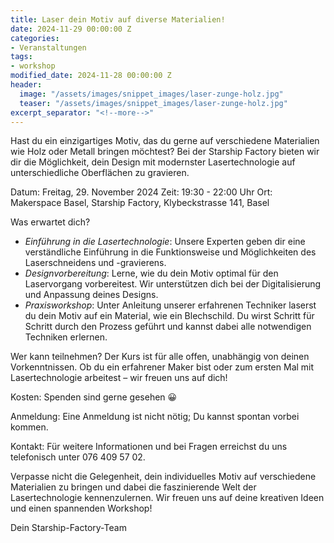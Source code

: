 ```yaml
---
title: Laser dein Motiv auf diverse Materialien!
date: 2024-11-29 00:00:00 Z
categories:
- Veranstaltungen
tags:
- workshop
modified_date: 2024-11-28 00:00:00 Z
header:
  image: "/assets/images/snippet_images/laser-zunge-holz.jpg"
  teaser: "/assets/images/snippet_images/laser-zunge-holz.jpg"
excerpt_separator: "<!--more-->"
---
```


Hast du ein einzigartiges Motiv, das du gerne auf verschiedene Materialien wie Holz oder Metall bringen möchtest? Bei der Starship Factory bieten wir dir die Möglichkeit, dein Design mit modernster Lasertechnologie auf unterschiedliche Oberflächen zu gravieren.

Datum: Freitag, 29. November 2024
Zeit: 19:30 - 22:00 Uhr
Ort: Makerspace Basel, Starship Factory, Klybeckstrasse 141, Basel

Was erwartet dich?

* *Einführung in die Lasertechnologie*: Unsere Experten geben dir eine verständliche Einführung in die Funktionsweise und Möglichkeiten des Laserschneidens und -gravierens.
* *Designvorbereitung*: Lerne, wie du dein Motiv optimal für den Laservorgang vorbereitest. Wir unterstützen dich bei der Digitalisierung und Anpassung deines Designs.
* *Praxisworkshop*: Unter Anleitung unserer erfahrenen Techniker laserst du dein Motiv auf ein Material, wie ein Blechschild. Du wirst Schritt für Schritt durch den Prozess geführt und kannst dabei alle notwendigen Techniken erlernen.

Wer kann teilnehmen? Der Kurs ist für alle offen, unabhängig von deinen Vorkenntnissen. Ob du ein erfahrener Maker bist oder zum ersten Mal mit Lasertechnologie arbeitest – wir freuen uns auf dich!

Kosten: Spenden sind gerne gesehen 😀

Anmeldung: Eine Anmeldung ist nicht nötig; Du kannst spontan vorbei kommen.

Kontakt: Für weitere Informationen und bei Fragen erreichst du uns telefonisch unter 076 409 57 02.

Verpasse nicht die Gelegenheit, dein individuelles Motiv auf verschiedene Materialien zu bringen und dabei die faszinierende Welt der Lasertechnologie kennenzulernen. Wir freuen uns auf deine kreativen Ideen und einen spannenden Workshop!

Dein Starship-Factory-Team
